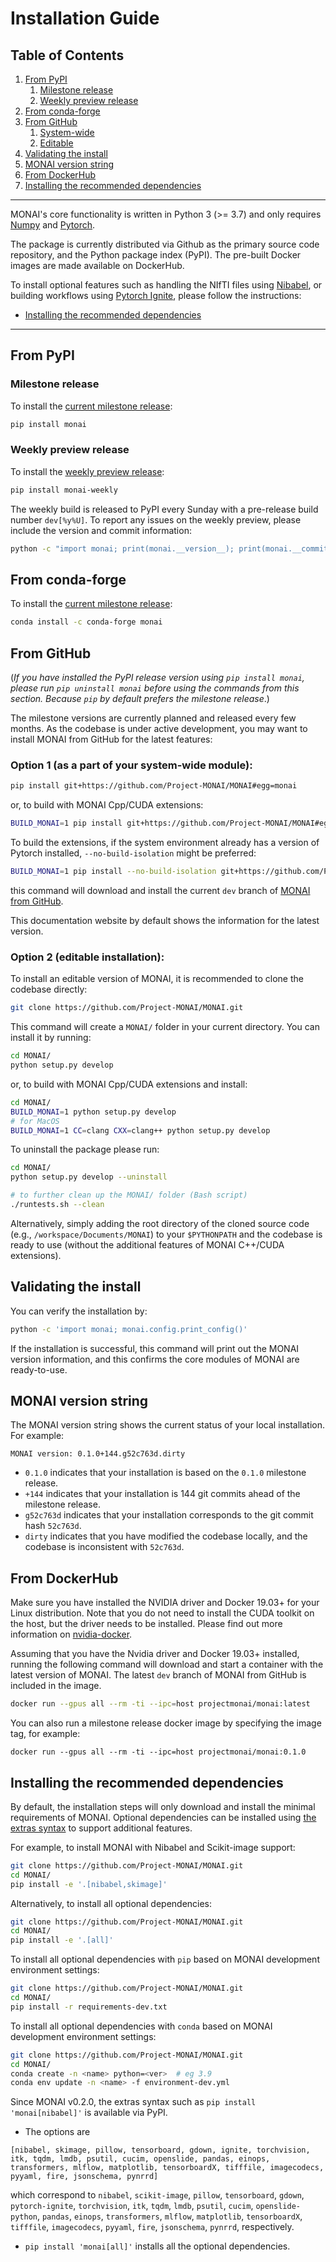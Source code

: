 # Installation Guide

## Table of Contents
1. [From PyPI](#from-pypi)
	1. [Milestone release](#milestone-release)
	2. [Weekly preview release](#weekly-preview-release)
1. [From conda-forge](#from-conda-forge)
2. [From GitHub](#from-github)
	1. [System-wide](#milestone-release)
	2. [Editable](#weekly-preview-release)
3. [Validating the install](#validating-the-install)
4. [MONAI version string](#monai-version-string)
5. [From DockerHub](#from-dockerhub)
6. [Installing the recommended dependencies](#installing-the-recommended-dependencies)

---

MONAI's core functionality is written in Python 3 (>= 3.7) and only requires [Numpy](https://numpy.org/) and [Pytorch](https://pytorch.org/).

The package is currently distributed via Github as the primary source code repository,
and the Python package index (PyPI). The pre-built Docker images are made available on DockerHub.

To install optional features such as handling the NIfTI files using
[Nibabel](https://nipy.org/nibabel/), or building workflows using [Pytorch
Ignite](https://pytorch.org/ignite/), please follow the instructions:
- [Installing the recommended dependencies](#installing-the-recommended-dependencies)

---


## From PyPI

### Milestone release
To install the [current milestone release](https://pypi.org/project/monai/):
```bash
pip install monai
```

### Weekly preview release
To install the [weekly preview release](https://pypi.org/project/monai-weekly/):
```bash
pip install monai-weekly
```

The weekly build is released to PyPI every Sunday with a pre-release build number `dev[%y%U]`.
To report any issues on the weekly preview, please include the version and commit information:
```bash
python -c "import monai; print(monai.__version__); print(monai.__commit_id__)"
```

## From conda-forge

To install the [current milestone release](https://anaconda.org/conda-forge/monai):
```bash
conda install -c conda-forge monai
```

## From GitHub
(_If you have installed the
PyPI release version using ``pip install monai``, please run ``pip uninstall
monai`` before using the commands from this section. Because ``pip`` by
default prefers the milestone release_.)

The milestone versions are currently planned and released every few months.  As the
codebase is under active development, you may want to install MONAI from GitHub
for the latest features:

### Option 1 (as a part of your system-wide module):
```bash
pip install git+https://github.com/Project-MONAI/MONAI#egg=monai
```
or, to build with MONAI Cpp/CUDA extensions:
```bash
BUILD_MONAI=1 pip install git+https://github.com/Project-MONAI/MONAI#egg=monai
```

To build the extensions, if the system environment already has a version of Pytorch installed,
`--no-build-isolation` might be preferred:
```bash
BUILD_MONAI=1 pip install --no-build-isolation git+https://github.com/Project-MONAI/MONAI#egg=monai
```
this command will download and install the current `dev` branch of [MONAI from
GitHub](https://github.com/Project-MONAI/MONAI).

This documentation website by default shows the information for the latest version.

### Option 2 (editable installation):
To install an editable version of MONAI, it is recommended to clone the codebase directly:
```bash
git clone https://github.com/Project-MONAI/MONAI.git
```
This command will create a ``MONAI/`` folder in your current directory.
You can install it by running:
```bash
cd MONAI/
python setup.py develop
```
or, to build with MONAI Cpp/CUDA extensions and install:
```bash
cd MONAI/
BUILD_MONAI=1 python setup.py develop
# for MacOS
BUILD_MONAI=1 CC=clang CXX=clang++ python setup.py develop
```

To uninstall the package please run:
```bash
cd MONAI/
python setup.py develop --uninstall

# to further clean up the MONAI/ folder (Bash script)
./runtests.sh --clean
```

Alternatively, simply adding the root directory of the cloned source code (e.g., ``/workspace/Documents/MONAI``) to your ``$PYTHONPATH``
and the codebase is ready to use (without the additional features of MONAI C++/CUDA extensions).


## Validating the install
You can verify the installation by:
```bash
python -c 'import monai; monai.config.print_config()'
```
If the installation is successful, this command will print out the MONAI version information, and this confirms the core
modules of MONAI are ready-to-use.


## MONAI version string
The MONAI version string shows the current status of your local installation. For example:
```
MONAI version: 0.1.0+144.g52c763d.dirty
```
- ``0.1.0`` indicates that your installation is based on the ``0.1.0`` milestone release.
- ``+144`` indicates that your installation is 144 git commits ahead of the milestone release.
- ``g52c763d`` indicates that your installation corresponds to the git commit hash ``52c763d``.
- ``dirty`` indicates that you have modified the codebase locally, and the codebase is inconsistent with ``52c763d``.


## From DockerHub
Make sure you have installed the NVIDIA driver and Docker 19.03+ for your Linux distribution.
Note that you do not need to install the CUDA toolkit on the host, but the driver needs to be installed.
Please find out more information on [nvidia-docker](https://github.com/NVIDIA/nvidia-docker).

Assuming that you have the Nvidia driver and Docker 19.03+ installed, running the following command will
download and start a container with the latest version of MONAI. The latest `dev` branch of MONAI from GitHub
is included in the image.
```bash
docker run --gpus all --rm -ti --ipc=host projectmonai/monai:latest
```

You can also run a milestone release docker image by specifying the image tag, for example:
```
docker run --gpus all --rm -ti --ipc=host projectmonai/monai:0.1.0
```

## Installing the recommended dependencies
By default, the installation steps will only download and install the minimal requirements of MONAI.
Optional dependencies can be installed using [the extras syntax](https://packaging.python.org/tutorials/installing-packages/#installing-setuptools-extras) to support additional features.

For example, to install MONAI with Nibabel and Scikit-image support:
```bash
git clone https://github.com/Project-MONAI/MONAI.git
cd MONAI/
pip install -e '.[nibabel,skimage]'
```

Alternatively, to install all optional dependencies:
```bash
git clone https://github.com/Project-MONAI/MONAI.git
cd MONAI/
pip install -e '.[all]'
```

To install all optional dependencies with `pip` based on MONAI development environment settings:
```bash
git clone https://github.com/Project-MONAI/MONAI.git
cd MONAI/
pip install -r requirements-dev.txt
```

To install all optional dependencies with `conda` based on MONAI development environment settings:
```bash
git clone https://github.com/Project-MONAI/MONAI.git
cd MONAI/
conda create -n <name> python=<ver>  # eg 3.9
conda env update -n <name> -f environment-dev.yml
```

Since MONAI v0.2.0, the extras syntax such as `pip install 'monai[nibabel]'` is available via PyPI.

- The options are
```
[nibabel, skimage, pillow, tensorboard, gdown, ignite, torchvision, itk, tqdm, lmdb, psutil, cucim, openslide, pandas, einops, transformers, mlflow, matplotlib, tensorboardX, tifffile, imagecodecs, pyyaml, fire, jsonschema, pynrrd]
```
which correspond to `nibabel`, `scikit-image`, `pillow`, `tensorboard`,
`gdown`, `pytorch-ignite`, `torchvision`, `itk`, `tqdm`, `lmdb`, `psutil`, `cucim`, `openslide-python`, `pandas`, `einops`, `transformers`, `mlflow`, `matplotlib`, `tensorboardX`, `tifffile`, `imagecodecs`, `pyyaml`, `fire`, `jsonschema`, `pynrrd`, respectively.

- `pip install 'monai[all]'` installs all the optional dependencies.
